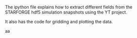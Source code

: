 The ipython file explains how to extract different fields from the STARFORGE hdf5 simulation snapshots using the YT project. 

It also has the code for gridding and plotting the data.


aa
